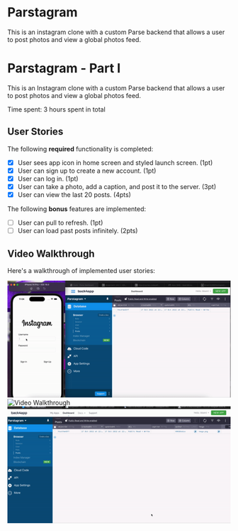 # Parstagram
This is an instagram clone with a custom Parse backend that allows a user to post photos and view a global photos feed.

# Parstagram - Part I

This is an Instagram clone with a custom Parse backend that allows a user to post photos and view a global photos feed.

Time spent: 3 hours spent in total

## User Stories

The following **required** functionality is completed:

- [x] User sees app icon in home screen and styled launch screen. (1pt)
- [x] User can sign up to create a new account. (1pt)
- [x] User can log in. (1pt)
- [x] User can take a photo, add a caption, and post it to the server. (3pt)
- [x] User can view the last 20 posts. (4pts)

The following **bonus** features are implemented:

- [ ] User can pull to refresh. (1pt)
- [ ] User can load past posts infinitely. (2pts)

## Video Walkthrough

Here's a walkthrough of implemented user stories:

<img src='https://github.com/BrianCSUMB/Parstagram/blob/main/Parstagram%20pt1.gif' title='Video Walkthrough' width='' alt='Video Walkthrough' />


<img src='https://github.com/BrianCSUMB/Parstagram/blob/main/Parstagram%20logIn.gif' title='Video Walkthrough' width='200' alt='Video Walkthrough' />

<img src='https://github.com/BrianCSUMB/Parstagram/blob/main/parstagram%20pt2.gif' title='Video Walkthrough' width='' alt='Video Walkthrough' />
